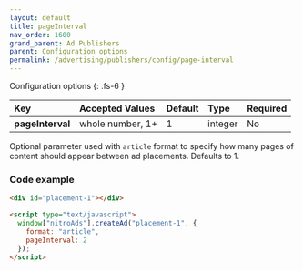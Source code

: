 ```yaml
---
layout: default
title: pageInterval
nav_order: 1600
grand_parent: Ad Publishers
parent: Configuration options
permalink: /advertising/publishers/config/page-interval
---
```


Configuration options
{: .fs-6 }

| Key              | Accepted Values  | Default | Type    | Required |
| :--------------- | :--------------- | :------ | :------ | :------- |
| **pageInterval** | whole number, 1+ | 1       | integer | No       |

Optional parameter used with `article` format to specify how many pages of content should appear between ad placements. Defaults to 1.

### Code example

```html
<div id="placement-1"></div>

<script type="text/javascript">
  window["nitroAds"].createAd("placement-1", {
    format: "article",
    pageInterval: 2
  });
</script>
```
